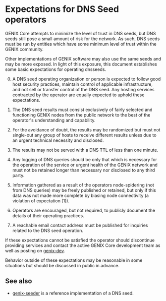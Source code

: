 Expectations for DNS Seed operators
====================================

GENIX Core attempts to minimize the level of trust in DNS seeds,
but DNS seeds still pose a small amount of risk for the network.
As such, DNS seeds must be run by entities which have some minimum
level of trust within the GENIX community.

Other implementations of GENIX software may also use the same
seeds and may be more exposed. In light of this exposure, this
document establishes some basic expectations for operating dnsseeds.

0. A DNS seed operating organization or person is expected to follow good
host security practices, maintain control of applicable infrastructure,
and not sell or transfer control of the DNS seed. Any hosting services
contracted by the operator are equally expected to uphold these expectations.

1. The DNS seed results must consist exclusively of fairly selected and
functioning GENIX nodes from the public network to the best of the
operator's understanding and capability.

2. For the avoidance of doubt, the results may be randomized but must not
single-out any group of hosts to receive different results unless due to an
urgent technical necessity and disclosed.

3. The results may not be served with a DNS TTL of less than one minute.

4. Any logging of DNS queries should be only that which is necessary
for the operation of the service or urgent health of the GENIX
network and must not be retained longer than necessary nor disclosed
to any third party.

5. Information gathered as a result of the operators node-spidering
(not from DNS queries) may be freely published or retained, but only
if this data was not made more complete by biasing node connectivity
(a violation of expectation (1)).

6. Operators are encouraged, but not required, to publicly document the
details of their operating practices.

7. A reachable email contact address must be published for inquiries
related to the DNS seed operation.

If these expectations cannot be satisfied the operator should
discontinue providing services and contact the active GENIX
Core development team as well as posting on
[genix-dev](https://lists.linuxfoundation.org/mailman/listinfo/genix-dev).

Behavior outside of these expectations may be reasonable in some
situations but should be discussed in public in advance.

See also
----------
- [genix-seeder](https://github.com/sipa/genix-seeder) is a reference implementation of a DNS seed.
